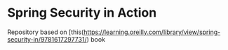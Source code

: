 # Spring Security in Action


Repository based on [this(https://learning.oreilly.com/library/view/spring-security-in/9781617297731/) book
